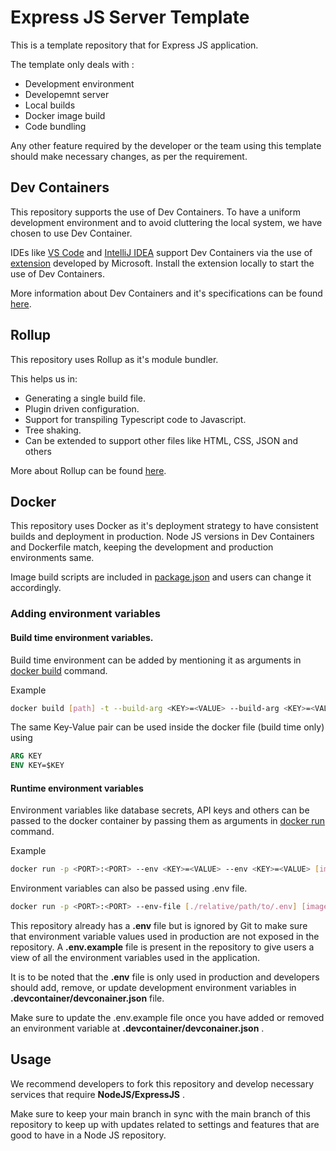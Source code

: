 # Express JS Server Template

This is a template repository that for Express JS application. 

The template only deals with :
- Development environment
- Developemnt server
- Local builds
- Docker image build
- Code bundling

Any other feature required by the developer or the team using this template should make necessary changes, as per the requirement.

## Dev Containers

This repository supports the use of Dev Containers. To have a uniform development environment and to avoid cluttering the local system, we have chosen to use Dev Container.

IDEs like [VS Code](https://code.visualstudio.com/) and [IntelliJ IDEA](https://www.jetbrains.com/idea/) support Dev Containers via the use of [extension](https://marketplace.visualstudio.com/items?itemName=ms-vscode-remote.remote-containers) developed by Microsoft. Install the extension locally to start the use of Dev Containers.

More information about Dev Containers and it's specifications can be found [here](https://containers.dev/).


## Rollup

This repository uses Rollup as it's module bundler. 

This helps us in:
- Generating a single build file.
- Plugin driven configuration.
- Support for transpiling Typescript code to Javascript.
- Tree shaking.
- Can be extended to support other files like HTML, CSS, JSON and others

More about Rollup can be found [here](https://rollupjs.org/).

## Docker

This repository uses Docker as it's deployment strategy to have consistent builds and deployment in production. Node JS versions in Dev Containers and Dockerfile match, keeping the development and production environments same.

Image build scripts are included in [package.json](./package.json) and users can change it accordingly.

### Adding environment variables

#### Build time environment variables.
Build time environment can be added by mentioning it as arguments in [docker build](https://docs.docker.com/reference/cli/docker/image/build/) command.

Example
```bash
docker build [path] -t --build-arg <KEY>=<VALUE> --build-arg <KEY>=<VALUE> -t [tag] 
```

The same Key-Value pair can be used inside the docker file (build time only) using

```Dockerfile
ARG KEY
ENV KEY=$KEY
```

#### Runtime environment variables

Environment variables like database secrets, API keys and others can be passed to the docker container by passing them as arguments in [docker run](https://docs.docker.com/reference/cli/docker/container/run/) command.

Example

```bash
docker run -p <PORT>:<PORT> --env <KEY>=<VALUE> --env <KEY>=<VALUE> [image_tag]
```

Environment variables can also be passed using .env file.

```bash
docker run -p <PORT>:<PORT> --env-file [./relative/path/to/.env] [image_tag]
```

This repository already has a __.env__ file but is ignored by Git to make sure that environment variable values used in production are not exposed in the repository. A __.env.example__ file is present in the repository to give users a view of all the environment variables used in the application. 

It is to be noted that the __.env__ file is only used in production and developers should add, remove, or update development environment variables in __.devcontainer/devconainer.json__ file. 

Make sure to update the .env.example file once you have added or removed an environment variable at __.devcontainer/devconainer.json__ .

## Usage

We recommend developers to fork this repository and develop necessary services that require __NodeJS/ExpressJS__ .

Make sure to keep your main branch in sync with the main branch of this repository to keep up with updates related to settings and features that are good to have in a Node JS repository.